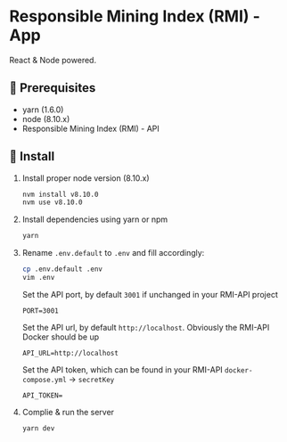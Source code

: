 # Responsible Mining Index (RMI) - App
React & Node powered.

## 🔧 Prerequisites

* yarn (1.6.0)
* node (8.10.x)
* Responsible Mining Index (RMI) - API

## 🚛 Install

1. Install proper node version (8.10.x)

    ```bash
    nvm install v8.10.0
    nvm use v8.10.0
    ```

1. Install dependencies using yarn or npm

    ```bash
    yarn
    ```

1. Rename `.env.default` to `.env` and fill accordingly:

    ```bash
    cp .env.default .env
    vim .env
    ```
   
    Set the API port, by default `3001` if unchanged in your RMI-API project

    ```
    PORT=3001
    ```
   
    Set the API url, by default `http://localhost`. Obviously the RMI-API Docker should be up

    ```
    API_URL=http://localhost
    ```
   
    Set the API token, which can be found in your RMI-API `docker-compose.yml` -> `secretKey`

    ```
    API_TOKEN=
    ```

1. Complie & run the server

    ```bash
    yarn dev
    ```
